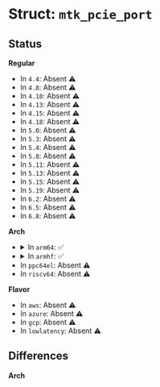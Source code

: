 # Struct: <code>mtk_pcie_port</code>

## Status
<b>Regular</b>
<ul>
<li>
In <code>4.4</code>: Absent ⚠️
</li>
<li>
In <code>4.8</code>: Absent ⚠️
</li>
<li>
In <code>4.10</code>: Absent ⚠️
</li>
<li>
In <code>4.13</code>: Absent ⚠️
</li>
<li>
In <code>4.15</code>: Absent ⚠️
</li>
<li>
In <code>4.18</code>: Absent ⚠️
</li>
<li>
In <code>5.0</code>: Absent ⚠️
</li>
<li>
In <code>5.3</code>: Absent ⚠️
</li>
<li>
In <code>5.4</code>: Absent ⚠️
</li>
<li>
In <code>5.8</code>: Absent ⚠️
</li>
<li>
In <code>5.11</code>: Absent ⚠️
</li>
<li>
In <code>5.13</code>: Absent ⚠️
</li>
<li>
In <code>5.15</code>: Absent ⚠️
</li>
<li>
In <code>5.19</code>: Absent ⚠️
</li>
<li>
In <code>6.2</code>: Absent ⚠️
</li>
<li>
In <code>6.5</code>: Absent ⚠️
</li>
<li>
In <code>6.8</code>: Absent ⚠️
</li>
</ul>
<b>Arch</b>
<ul>
<li>
<details>
<summary>In <code>arm64</code>: ✅</summary>

```c
struct mtk_pcie_port {
    void *base;
    struct list_head list;
    struct mtk_pcie *pcie;
    struct reset_control *reset;
    struct clk *sys_ck;
    struct clk *ahb_ck;
    struct clk *axi_ck;
    struct clk *aux_ck;
    struct clk *obff_ck;
    struct clk *pipe_ck;
    struct phy *phy;
    u32 slot;
    int irq;
    struct irq_domain *irq_domain;
    struct irq_domain *inner_domain;
    struct irq_domain *msi_domain;
    struct mutex lock;
    long unsigned int msi_irq_in_use[1];
};
```
</details>
</li>
<li>
<details>
<summary>In <code>armhf</code>: ✅</summary>

```c
struct mtk_pcie_port {
    void *base;
    struct list_head list;
    struct mtk_pcie *pcie;
    struct reset_control *reset;
    struct clk *sys_ck;
    struct clk *ahb_ck;
    struct clk *axi_ck;
    struct clk *aux_ck;
    struct clk *obff_ck;
    struct clk *pipe_ck;
    struct phy *phy;
    u32 slot;
    int irq;
    struct irq_domain *irq_domain;
    struct irq_domain *inner_domain;
    struct irq_domain *msi_domain;
    struct mutex lock;
    long unsigned int msi_irq_in_use[1];
};
```
</details>
</li>
<li>
In <code>ppc64el</code>: Absent ⚠️
</li>
<li>
In <code>riscv64</code>: Absent ⚠️
</li>
</ul>
<b>Flavor</b>
<ul>
<li>
In <code>aws</code>: Absent ⚠️
</li>
<li>
In <code>azure</code>: Absent ⚠️
</li>
<li>
In <code>gcp</code>: Absent ⚠️
</li>
<li>
In <code>lowlatency</code>: Absent ⚠️
</li>
</ul>

## Differences
<b>Arch</b>
<ul>
</ul>
